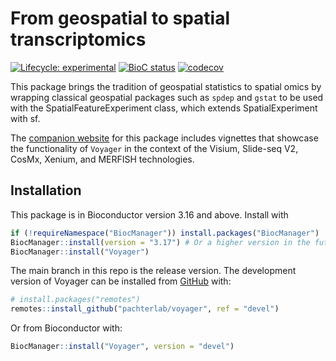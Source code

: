 
# From geospatial to spatial transcriptomics

<!-- badges: start -->
[![Lifecycle: experimental](https://img.shields.io/badge/lifecycle-experimental-orange.svg)](https://lifecycle.r-lib.org/articles/stages.html#experimental)
[![BioC status](http://www.bioconductor.org/shields/build/release/bioc/Voyager.svg)](https://bioconductor.org/checkResults/release/bioc-LATEST/Voyager)
[![codecov](https://codecov.io/gh/pachterlab/voyager/branch/devel/graph/badge.svg?token=RCIXA7AQER)](https://codecov.io/gh/pachterlab/voyager)
<!-- badges: end -->

This package brings the tradition of geospatial statistics to spatial omics by wrapping classical geospatial packages such as `spdep` and `gstat` to be used with the SpatialFeatureExperiment class, which extends SpatialExperiment with sf.

The [companion website](https://pachterlab.github.io/voyager/) for this package includes vignettes that showcase the functionality of `Voyager` in the context of the Visium, Slide-seq V2, CosMx, Xenium, and MERFISH technologies.  
## Installation

This package is in Bioconductor version 3.16 and above. Install with

```r
if (!requireNamespace("BiocManager")) install.packages("BiocManager")
BiocManager::install(version = "3.17") # Or a higher version in the future
BiocManager::install("Voyager")
```

The main branch in this repo is the release version. The development version of Voyager can be installed from [GitHub](https://github.com/) with:

```r
# install.packages("remotes")
remotes::install_github("pachterlab/voyager", ref = "devel")
```

Or from Bioconductor with:

```r
BiocManager::install("Voyager", version = "devel")
```
